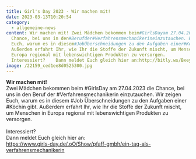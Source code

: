 ```yaml
---
title: Girl's Day 2023 - Wir machen mit!
date: 2023-03-13T10:20:54
category:
  - allgemeine-news
content: Wir machen mit! Zwei Mädchen bekommen beim#GirlsDayam 27.04.2023 die
  Chance, bei uns in den#Berufder#Verfahrensmechanikerineinzutauchen. Wir zeigen
  Euch, warum es in diesem#JobÜberschneidungen zu den Aufgaben einer#Köchingibt.
  Außerdem erfahrt Ihr, wie Ihr die Stoffe der Zukunft mischt, um Menschen in
  Europa regional mit lebenswichtigen Produkten zu versorgen.
  Interessiert?    Dann meldet Euch gleich hier an:http://bitly.ws/Bxey
image: /22159_ced1ee8d0525300.jpg
---
```

**Wir machen mit!**\
Zwei Mädchen bekommen beim #GirlsDay am 27.04.2023 die Chance, bei uns in den Beruf der #Verfahrensmechanikerin einzutauchen. Wir zeigen Euch, warum es in diesem #Job Überschneidungen zu den Aufgaben einer #Köchin gibt. Außerdem erfahrt Ihr, wie Ihr die Stoffe der Zukunft mischt, um Menschen in Europa regional mit lebenswichtigen Produkten zu versorgen.\
\
Interessiert? \
Dann meldet Euch gleich hier an:\
https://www.girls-day.de/.oO/Show/pfaff-gmbh/ein-tag-als-verfahrensmechanikerin